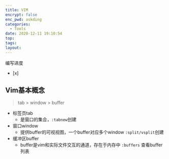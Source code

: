 ```yaml
---
title: VIM
encrypt: false
enc_pwd: askding
categories:
  - Tools
date: 2020-12-11 19:10:54
top:
tags:
layout:
---
```

编写进度
- [x] 

## Vim基本概念

>   tab > window > buffer 
- 标签页tab
  - 是窗口的集合，`:tabnew`创建
- 窗口window
  - 提供buffer的可视视图，一个buffer对应多个window `:split/vsplit`创建
- 缓冲区buffer
  - buffer是vim和实际文件交互的通道，存在于内存中 `:buffers` 查看buffer列表
